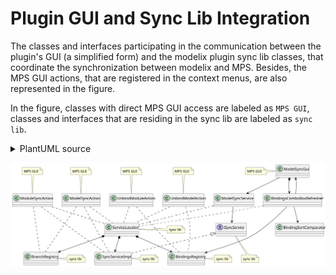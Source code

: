 # Plugin GUI and Sync Lib Integration

The classes and interfaces participating in the communication between the plugin's GUI (a simplified form) and the modelix plugin sync lib classes, that coordinate the synchronization between modelix and MPS. Besides, the MPS GUI actions, that are registered in the context menus, are also represented in the figure.

In the figure, classes with direct MPS GUI access are labeled as `MPS GUI`, classes and interfaces that are residing in the sync lib are labeled as `sync lib`.

<details>
<summary>PlantUML source</summary>
<pre>
@startuml
'Entities'
class "ModelSyncGui" as modelSyncGui
class "ModelSyncService" as modelSyncService

interface "ISyncService" as iSyncService
class "SyncServiceImpl" as syncServiceImpl

class "ServiceLocator" as serviceLocator
class "BindingsRegistry" as bindingsRegistry
class "BranchRegistry" as branchRegistry

class "BindingsComboBoxRefresher" as bindingsComboBoxRefresher
class "BindingSortComparator" as bindingsSortComparator

class "ModelSyncAction" as modelSyncAction
class "ModuleSyncAction" as moduleSyncAction
class "UnbindModelAction" as unbindModelAction
class "UnbindModuleAction" as unbindModuleAction

'Relations'
iSyncService <|.. syncServiceImpl
serviceLocator *--> syncServiceImpl
serviceLocator *--> bindingsRegistry
serviceLocator *--> branchRegistry

modelSyncGui --> modelSyncService
modelSyncService .. serviceLocator
modelSyncService --> iSyncService

modelSyncGui *--> bindingsComboBoxRefresher
bindingsComboBoxRefresher --> modelSyncGui
bindingsComboBoxRefresher .. serviceLocator
bindingsComboBoxRefresher --> bindingsRegistry
bindingsComboBoxRefresher --> bindingsSortComparator

modelSyncAction .. serviceLocator
modelSyncAction .. branchRegistry
modelSyncAction .. syncServiceImpl

moduleSyncAction .. serviceLocator
moduleSyncAction .. branchRegistry
moduleSyncAction .. syncServiceImpl

unbindModelAction .. serviceLocator
unbindModelAction .. bindingsRegistry

unbindModuleAction .. serviceLocator
unbindModuleAction .. bindingsRegistry

'Notes'
note left of modelSyncGui: MPS GUI
note top of modelSyncAction: MPS GUI
note top of moduleSyncAction: MPS GUI
note top of unbindModelAction: MPS GUI
note top of unbindModuleAction: MPS GUI

note right of syncServiceImpl: sync lib
note right of serviceLocator: sync lib
note right of branchRegistry: sync lib
note right of bindingsRegistry: sync lib
note bottom of iSyncService: sync lib

@enduml
</pre>
</details>

![](Plugin-GUI-Sync-Lib-Integration.svg)
